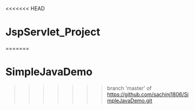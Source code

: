 <<<<<<< HEAD
# JspServlet_Project
=======
# SimpleJavaDemo
>>>>>>> branch 'master' of https://github.com/sachinj1806/SimpleJavaDemo.git
